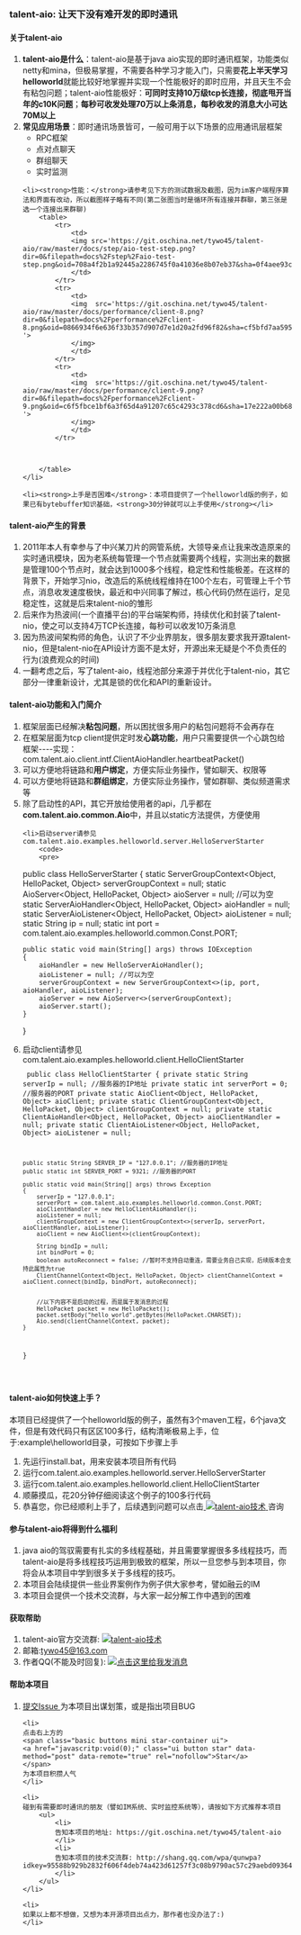 <h3>
  talent-aio: 让天下没有难开发的即时通讯
</h3>

<h4>
  关于talent-aio
</h4>
<ol>
	<li><strong>talent-aio是什么</strong>：talent-aio是基于java aio实现的即时通讯框架，功能类似netty和mina，但极易掌握，不需要各种学习才能入门，只需要<strong>花上半天学习helloworld</strong>就能比较好地掌握并实现一个性能极好的即时应用，并且天生不会有粘包问题；talent-aio性能极好：<strong>可同时支持10万级tcp长连接，彻底甩开当年的c10K问题</strong>；<strong>每秒可收发处理70万以上条消息，每秒收发的消息大小可达70M以上</strong>
	</li>
	<li><strong>常见应用场景</strong>：即时通讯场景皆可，一般可用于以下场景的应用通讯层框架
		<ul>
			<li>RPC框架</li>
			<li>点对点聊天</li>
			<li>群组聊天</li>
			<li>实时监测</li>
		</ul>
	</li>

	<li><strong>性能：</strong>请参考见下方的测试数据及截图，因为im客户端程序算法和界面有改动，所以截图样子略有不同(第二张图当时是循环所有连接并群聊，第三张是选一个连接出来群聊)
		<table>
			<tr>
				<td>
				<img src='https://git.oschina.net/tywo45/talent-aio/raw/master/docs/step/aio-test-step.png?dir=0&filepath=docs%2Fstep%2Faio-test-step.png&oid=708a4f2b1a92445a2286745f0a41036e8b07eb37&sha=0f4aee93cde52c3a481db88555edca4d2f8ee14f'>
				</td>
			</tr>
			<tr>
				<td>
				<img  src='https://git.oschina.net/tywo45/talent-aio/raw/master/docs/performance/client-8.png?dir=0&filepath=docs%2Fperformance%2Fclient-8.png&oid=0866934f6e636f33b357d907d7e1d20a2fd96f82&sha=cf5bfd7aa595d9698a61f8379c14a7857e8da188 '>
				</img>
				</td>
			</tr>
			<tr>
				<td>
				<img  src='https://git.oschina.net/tywo45/talent-aio/raw/master/docs/performance/client-9.png?dir=0&filepath=docs%2Fperformance%2Fclient-9.png&oid=c6f5fbce1bf6a3f65d4a91207c65c4293c378cd6&sha=17e222a00b68dd4029fd5ed15e839cb340317554 '>
				</img>
				</td>
			</tr>
			
			
		
		</table>
	</li>
	
	<li><strong>上手是否困难</strong>：本项目提供了一个helloworld版的例子，如果已有bytebuffer知识基础，<strong>30分钟就可以上手使用</strong></li>
</ol>


<h4>
  talent-aio产生的背景
</h4>
<ol>
	<li>2011年本人有幸参与了中兴某刀片的网管系统，大领导亲点让我来改造原来的实时通讯模块，因为老系统每管理一个节点就需要两个线程，实测出来的数据是管理100个节点时，就会达到1000多个线程，稳定性和性能极差。在这样的背景下，开始学习nio，改造后的系统线程维持在100个左右，可管理上千个节点，消息收发速度极快，最近和中兴同事了解过，核心代码仍然在运行，足见稳定性，这就是后来talent-nio的雏形</li>
	<li>后来作为热波间(一个直播平台)的平台端架构师，持续优化和封装了talent-nio，使之可以支持4万TCP长连接，每秒可以收发10万条消息</li>
	<li>因为热波间架构师的角色，认识了不少业界朋友，很多朋友要求我开源talent-nio，但是talent-nio在API设计方面不是太好，开源出来无疑是个不负责任的行为(浪费观众的时间)</li>
	<li>一翻考虑之后，写了talent-aio，线程池部分来源于并优化于talent-nio，其它部分一律重新设计，尤其是锁的优化和API的重新设计。</li>
</ol>


<h4>
  talent-aio功能和入门简介
</h4>
<ol>
	<li>框架层面已经解决<strong>粘包问题</strong>，所以困扰很多用户的粘包问题将不会再存在</li>
	<li>在框架层面为tcp client提供定时发<strong>心跳功能</strong>，用户只需要提供一个心跳包给框架----实现：com.talent.aio.client.intf.ClientAioHandler.heartbeatPacket()</li>
	<li>可以方便地将链路和<strong>用户绑定</strong>，方便实际业务操作，譬如聊天、权限等</li>
	<li>可以方便地将链路和<strong>群组绑定</strong>，方便实际业务操作，譬如群聊、类似频道需求等</li>
	<li>除了启动性的API，其它开放给使用者的api，几乎都在<strong>com.talent.aio.common.Aio</strong>中，并且以static方法提供，方便使用</li>
	
	<li>启动server请参见com.talent.aio.examples.helloworld.server.HelloServerStarter
		<code>
		<pre>
public class HelloServerStarter
{
	static ServerGroupContext<Object, HelloPacket, Object> serverGroupContext = null;
	static AioServer<Object, HelloPacket, Object> aioServer = null; //可以为空
	static ServerAioHandler<Object, HelloPacket, Object> aioHandler = null;
	static ServerAioListener<Object, HelloPacket, Object> aioListener = null;
	static String ip = null;
	static int port = com.talent.aio.examples.helloworld.common.Const.PORT;

	public static void main(String[] args) throws IOException
	{
		aioHandler = new HelloServerAioHandler();
		aioListener = null; //可以为空
		serverGroupContext = new ServerGroupContext<>(ip, port, aioHandler, aioListener);
		aioServer = new AioServer<>(serverGroupContext);
		aioServer.start();
	}
}
		</pre>
		</code>
	</li>
	<li>启动client请参见com.talent.aio.examples.helloworld.client.HelloClientStarter
		<code>
		<pre>
public class HelloClientStarter
{
	private static String serverIp = null; //服务器的IP地址
	private static int serverPort = 0; //服务器的PORT
	private static AioClient<Object, HelloPacket, Object> aioClient;
	private static ClientGroupContext<Object, HelloPacket, Object> clientGroupContext = null;
	private static ClientAioHandler<Object, HelloPacket, Object> aioClientHandler = null;
	private static ClientAioListener<Object, HelloPacket, Object> aioListener = null;

	public static String SERVER_IP = "127.0.0.1"; //服务器的IP地址
	public static int SERVER_PORT = 9321; //服务器的PORT

	public static void main(String[] args) throws Exception
	{
		serverIp = "127.0.0.1";
		serverPort = com.talent.aio.examples.helloworld.common.Const.PORT;
		aioClientHandler = new HelloClientAioHandler();
		aioListener = null;
		clientGroupContext = new ClientGroupContext<>(serverIp, serverPort, aioClientHandler, aioListener);
		aioClient = new AioClient<>(clientGroupContext);

		String bindIp = null;
		int bindPort = 0;
		boolean autoReconnect = false; //暂时不支持自动重连，需要业务自己实现，后续版本会支持此属性为true
		ClientChannelContext<Object, HelloPacket, Object> clientChannelContext = aioClient.connect(bindIp, bindPort, autoReconnect);

		
		//以下内容不是启动的过程，而是属于发消息的过程
		HelloPacket packet = new HelloPacket();
		packet.setBody("hello world".getBytes(HelloPacket.CHARSET));
		Aio.send(clientChannelContext, packet);
	}
}
		</pre>
		</code>
	</li>
</ol>


<h4>
  talent-aio如何快速上手？
</h4>
本项目已经提供了一个helloworld版的例子，虽然有3个maven工程，6个java文件，但是有效代码只有区区100多行，结构清晰极易上手，位于:example\helloworld目录，可按如下步骤上手
<ol>
	<li>先运行install.bat，用来安装本项目所有代码</li>
	<li>运行com.talent.aio.examples.helloworld.server.HelloServerStarter</li>
	<li>运行com.talent.aio.examples.helloworld.client.HelloClientStarter</li>
	<li>顺藤摸瓜，花20分钟仔细阅读这个例子的100多行代码</li>
	<li>恭喜您，你已经顺利上手了，后续遇到问题可以点击<a target="_blank" href="http://shang.qq.com/wpa/qunwpa?idkey=95588b929b2832f606f4deb74a423d61257f3c08b9790ac57c29aebd09364459">
	<img border="0" src="http://pub.idqqimg.com/wpa/images/group.png" alt="talent-aio技术" title="talent-aio技术">
  </a>咨询</li>
</ol>


<h4>
  参与talent-aio将得到什么福利
</h4>
<ol>
	<li>java aio的驾驭需要有扎实的多线程基础，并且需要掌握很多多线程技巧，而talent-aio是将多线程技巧运用到极致的框架，所以一旦您参与到本项目，你将会从本项目中学到很多关于多线程的技巧。</li>
	<li>本项目会陆续提供一些业界案例作为例子供大家参考，譬如融云的IM</li>
	<li>本项目会提供一个技术交流群，与大家一起分解工作中遇到的困难</li>
</ol>


<h4>
  获取帮助
</h4>
<ol>
	<li>
	talent-aio官方交流群:
	<a  target="_blank" href="http://shang.qq.com/wpa/qunwpa?idkey=95588b929b2832f606f4deb74a423d61257f3c08b9790ac57c29aebd09364459">
    <img border="0" src="http://pub.idqqimg.com/wpa/images/group.png" alt="talent-aio技术" title="talent-aio技术">
	</a>
	</li>
	<li>邮箱:<a href="mailto:tywo45@163.com">tywo45@163.com</a></li>
	<li>
	作者QQ(不能及时回复):
	<a target="_blank" href="http://wpa.qq.com/msgrd?v=3&uin=33745965&site=qq&menu=yes">
	<img border="0" src="http://wpa.qq.com/pa?p=2:33745965:52" alt="点击这里给我发消息" title="点击这里给我发消息"/>
	</a>
	</li>
</ol>


<h4>
  帮助本项目
</h4>
<ol>
	<li>
	<a 
      href="/tywo45/talent-aio/issues/new?issue%5Bassignee_id%5D=&amp;issue%5Bmilestone_id%5D="
      class="ui mini green button"
      title="提交issue">
    <i class="icon plus"></i>提交Issue
	</a>
	为本项目出谋划策，或是指出项目BUG
	</li>

	<li>
	点击右上方的
	<span class="basic buttons mini star-container ui">
	<a href="javascritp:void(0);" class="ui button star" data-method="post" data-remote="true" rel="nofollow">Star</a>
	</span>
	为本项目积攒人气
	</li>

	<li>
	碰到有需要即时通讯的朋友（譬如IM系统、实时监控系统等），请按如下方式推荐本项目
		<ul>
			<li>
			告知本项目的地址: https://git.oschina.net/tywo45/talent-aio
			</li>
			<li>
			告知本项目的技术交流群: http://shang.qq.com/wpa/qunwpa?idkey=95588b929b2832f606f4deb74a423d61257f3c08b9790ac57c29aebd09364459
			</li>
		</ul>
	</li>

	<li>
	如果以上都不想做，又想为本开源项目出点力，那作者也没办法了:)
	</li>
</ol>




